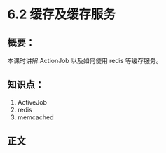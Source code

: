# 6.2 缓存及缓存服务

## 概要：

本课时讲解 ActionJob 以及如何使用 redis 等缓存服务。

## 知识点：

1. ActiveJob
2. redis
3. memcached

## 正文




